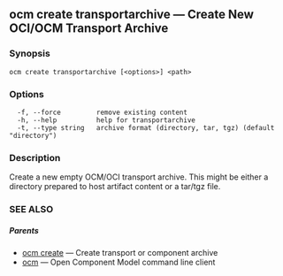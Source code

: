 ## ocm create transportarchive &mdash; Create New OCI/OCM Transport  Archive

### Synopsis

```
ocm create transportarchive [<options>] <path>
```

### Options

```
  -f, --force         remove existing content
  -h, --help          help for transportarchive
  -t, --type string   archive format (directory, tar, tgz) (default "directory")
```

### Description


Create a new empty OCM/OCI transport archive. This might be either a directory prepared
to host artifact content or a tar/tgz file.


### SEE ALSO

##### Parents

* [ocm create](ocm_create.md)	 &mdash; Create transport or component archive
* [ocm](ocm.md)	 &mdash; Open Component Model command line client

